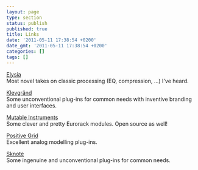 ```yaml
---
layout: page
type: section
status: publish
published: true
title: Links
date: '2011-05-11 17:38:54 +0200'
date_gmt: '2011-05-11 17:38:54 +0200'
categories: []
tags: []
---
```


[Elysia](http://www.elysia.com/)<br />
Most novel takes on classic processing (EQ, compression, ...) I've heard.

[Klevgränd](https://klevgrand.se/products/)<br />
Some unconventional plug-ins for common needs with inventive branding and user interfaces.

[Mutable Instruments](https://mutable-instruments.net/)<br />
Some clever and pretty Eurorack modules. Open source as well!

[Positive Grid](https://www.positivegrid.com/)<br />
Excellent analog modelling plug-ins.

[Sknote](http://www.sknoteaudio.com/wp/index.php/software-products/)<br />
Some ingenuine and unconventional plug-ins for common needs.
